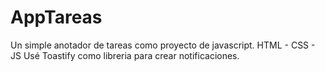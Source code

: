 # AppTareas
Un simple anotador de tareas como proyecto de javascript.
HTML - CSS - JS
Usé Toastify como libreria para crear notificaciones.
